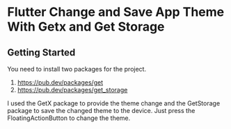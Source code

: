 # Flutter Change and Save App Theme With Getx and Get Storage

## Getting Started

You need to install two packages for the project.

1) https://pub.dev/packages/get
2) https://pub.dev/packages/get_storage

I used the GetX package to provide the theme change and the GetStorage package to save the changed theme to the device. Just press the FloatingActionButton to change the theme.
